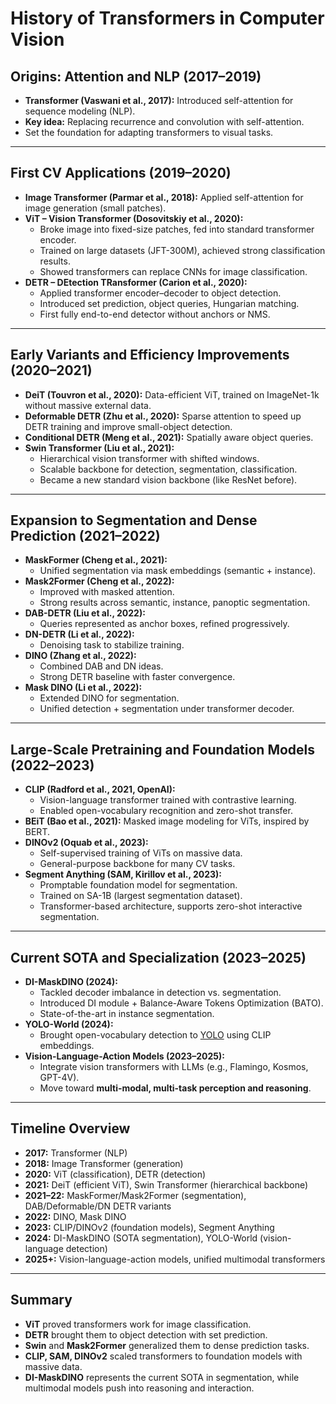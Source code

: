 # History of Transformers in Computer Vision

## Origins: Attention and NLP (2017–2019)
- **Transformer (Vaswani et al., 2017):** Introduced self-attention for sequence modeling (NLP).
- **Key idea:** Replacing recurrence and convolution with self-attention.
- Set the foundation for adapting transformers to visual tasks.

---

## First CV Applications (2019–2020)
- **Image Transformer (Parmar et al., 2018):** Applied self-attention for image generation (small patches).
- **ViT – Vision Transformer (Dosovitskiy et al., 2020):**
  - Broke image into fixed-size patches, fed into standard transformer encoder.
  - Trained on large datasets (JFT-300M), achieved strong classification results.
  - Showed transformers can replace CNNs for image classification.
- **DETR – DEtection TRansformer (Carion et al., 2020):**
  - Applied transformer encoder–decoder to object detection.
  - Introduced set prediction, object queries, Hungarian matching.
  - First fully end-to-end detector without anchors or NMS.

---

## Early Variants and Efficiency Improvements (2020–2021)
- **DeiT (Touvron et al., 2020):** Data-efficient ViT, trained on ImageNet-1k without massive external data.
- **Deformable DETR (Zhu et al., 2020):** Sparse attention to speed up DETR training and improve small-object detection.
- **Conditional DETR (Meng et al., 2021):** Spatially aware object queries.
- **Swin Transformer (Liu et al., 2021):**
  - Hierarchical vision transformer with shifted windows.
  - Scalable backbone for detection, segmentation, classification.
  - Became a new standard vision backbone (like ResNet before).

---

## Expansion to Segmentation and Dense Prediction (2021–2022)
- **MaskFormer (Cheng et al., 2021):**
  - Unified segmentation via mask embeddings (semantic + instance).
- **Mask2Former (Cheng et al., 2022):**
  - Improved with masked attention.
  - Strong results across semantic, instance, panoptic segmentation.
- **DAB-DETR (Liu et al., 2022):**
  - Queries represented as anchor boxes, refined progressively.
- **DN-DETR (Li et al., 2022):**
  - Denoising task to stabilize training.
- **DINO (Zhang et al., 2022):**
  - Combined DAB and DN ideas.
  - Strong DETR baseline with faster convergence.
- **Mask DINO (Li et al., 2022):**
  - Extended DINO for segmentation.
  - Unified detection + segmentation under transformer decoder.

---

## Large-Scale Pretraining and Foundation Models (2022–2023)
- **CLIP (Radford et al., 2021, OpenAI):**
  - Vision-language transformer trained with contrastive learning.
  - Enabled open-vocabulary recognition and zero-shot transfer.
- **BEiT (Bao et al., 2021):** Masked image modeling for ViTs, inspired by BERT.
- **DINOv2 (Oquab et al., 2023):**
  - Self-supervised training of ViTs on massive data.
  - General-purpose backbone for many CV tasks.
- **Segment Anything (SAM, Kirillov et al., 2023):**
  - Promptable foundation model for segmentation.
  - Trained on SA-1B (largest segmentation dataset).
  - Transformer-based architecture, supports zero-shot interactive segmentation.

---

## Current SOTA and Specialization (2023–2025)
- **DI-MaskDINO (2024):**
  - Tackled decoder imbalance in detection vs. segmentation.
  - Introduced DI module + Balance-Aware Tokens Optimization (BATO).
  - State-of-the-art in instance segmentation.
- **YOLO-World (2024):**
  - Brought open-vocabulary detection to [YOLO](yolo-family) using CLIP embeddings.
- **Vision-Language-Action Models (2023–2025):**
  - Integrate vision transformers with LLMs (e.g., Flamingo, Kosmos, GPT-4V).
  - Move toward **multi-modal, multi-task perception and reasoning**.

---

## Timeline Overview
- **2017:** Transformer (NLP)  
- **2018:** Image Transformer (generation)  
- **2020:** ViT (classification), DETR (detection)  
- **2021:** DeiT (efficient ViT), Swin Transformer (hierarchical backbone)  
- **2021–22:** MaskFormer/Mask2Former (segmentation), DAB/Deformable/DN DETR variants  
- **2022:** DINO, Mask DINO  
- **2023:** CLIP/DINOv2 (foundation models), Segment Anything  
- **2024:** DI-MaskDINO (SOTA segmentation), YOLO-World (vision-language detection)  
- **2025+:** Vision-language-action models, unified multimodal transformers

---

## Summary
- **ViT** proved transformers work for image classification.  
- **DETR** brought them to object detection with set prediction.  
- **Swin** and **Mask2Former** generalized them to dense prediction tasks.  
- **CLIP, SAM, DINOv2** scaled transformers to foundation models with massive data.  
- **DI-MaskDINO** represents the current SOTA in segmentation, while multimodal models push into reasoning and interaction.  
